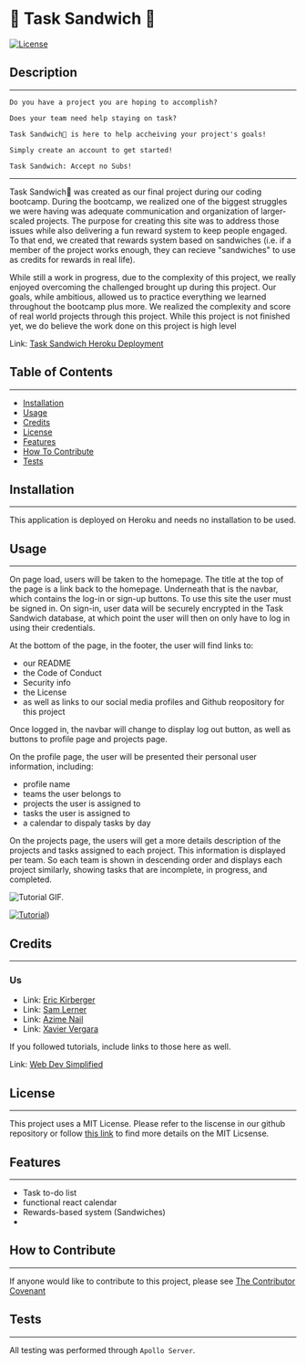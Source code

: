 # 🥪 Task Sandwich 🥪

  [![License](https://img.shields.io/badge/license-MIT-green)](https://opensource.org/licenses/MIT)

## Description
---

```
Do you have a project you are hoping to accomplish?

Does your team need help staying on task?

Task Sandwich🥪 is here to help accheiving your project's goals!

Simply create an account to get started!

Task Sandwich: Accept no Subs!
```

---

Task Sandwich🥪 was created as our final project during our coding bootcamp. During the bootcamp, we realized one of the biggest struggles we were having was adequate communication and organization of larger-scaled projects. The purpose for creating this site was to address those issues while also delivering a fun reward system to keep people engaged. To that end, we created that rewards system based on sandwiches (i.e. if a member of the project works enough, they can recieve "sandwiches" to use as credits for rewards in real life). 

While still a work in progress, due to the complexity of this project, we really enjoyed overcoming the challenged brought up during this project. Our goals, while ambitious, allowed us to practice everything we learned throughout the bootcamp plus more. We realized the complexity and score of real world projects through this project. While this project is not finished yet, we do believe the work done on this project is high level

Link: [Task Sandwich Heroku Deployment](https://task-sandwich.herokuapp.com/ 'a secure, rewards-based Project Managment application made while hungry')

## Table of Contents
---

- [Installation](#installation)
- [Usage](#usage)
- [Credits](#credits)
- [License](#license)
- [Features](#features)
- [How To Contribute](#how-to-contribute)
- [Tests](#tests)

## Installation
---

This application is deployed on Heroku and needs no installation to be used.

## Usage
---

On page load, users will be taken to the homepage. The title at the top of the page is a link back to the homepage. Underneath that is the navbar, which contains the log-in or sign-up buttons. To use this site the user must be signed in. On sign-in, user data will be securely encrypted in the Task Sandwich database, at which point the user will then on only have to log in using their credentials.

At the bottom of the page, in the footer, the user will find links to: 
- our README
- the Code of Conduct
- Security info
- the License
- as well as links to our social media profiles and Github reopository for this project

Once logged in, the navbar will change to display log out button, as well as buttons to profile page and projects page.

On the profile page, the user will be presented their personal user information, including: 
- profile name
- teams the user belongs to
- projects the user is assigned to
- tasks the user is assigned to
- a calendar to dispaly tasks by day

On the projects page, the users will get a more details description of the projects and tasks assigned to each project. This information is displayed per team. So each team is shown in descending order and displays each project similarly, showing tasks that are incomplete, in progress, and completed.

![Tutorial GIF.](./public/assets/images/tutor-gif.gif)

[![Tutorial](./assets/images/sql-tutor-img.png)](https://dropTutorialVideoHereInGihub.com/0000000.mp4))

## Credits
---

### Us

- Link: [Eric Kirberger](https://github.com/ekirbs 'The github page for Eric Kirberger.')
- Link: [Sam Lerner](https://github.com/sam-lerner 'The github page for Sam Lerner.')
- Link: [Azime Nail](https://github.com/azimezn 'The github page for Azime Nail.')
- Link: [Xavier Vergara](https://github.com/NyqEvo 'The github page for Xavier Vergara.')

If you followed tutorials, include links to those here as well.

Link: [Web Dev Simplified](https://www.youtube.com/@WebDevSimplified 'The Youtube channel for Web Dev Simplified.')

## License
---

This project uses a MIT License. Please refer to the liscense in our github repository or follow [this link](https://opensource.org/license/mit-0/) to find more details on the MIT Licsense.

## Features
---

- Task to-do list
- functional react calendar
- Rewards-based system (Sandwiches)
- 

## How to Contribute
---

If anyone would like to contribute to this project, please see [The Contributor Covenant](https://www.contributor-covenant.org/)

## Tests
---

All testing was performed through `Apollo Server`.
